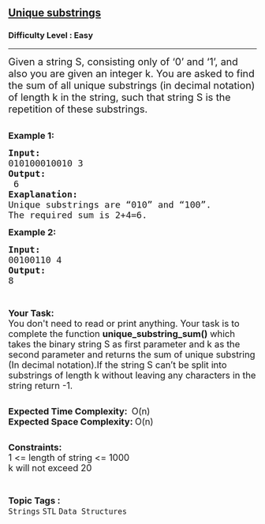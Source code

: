 <h2><a href="https://www.geeksforgeeks.org/problems/unique-substrings1418/1?page=10&category=Arrays,Strings&difficulty=Easy&sortBy=accuracy">Unique substrings</a></h2><h3>Difficulty Level : Easy</h3><hr><div class="problems_problem_content__Xm_eO"><p><span style="font-size:20px">Given a string S, consisting only of ‘0’ and ‘1’, and also you are given an integer k. You are asked to find the sum of all unique substrings (in decimal notation) of length k in the string, such that string S is the repetition of these substrings. </span><br>
&nbsp;</p>

<p><span style="font-size:18px"><strong>Example 1:</strong></span></p>

<pre><span style="font-size:18px"><strong>Input:
</strong>010100010010 3
<strong>Output:
 </strong>6
<strong>Exaplanation:
</strong>Unique substrings are “010” and “100”.
The required sum is 2+4=6.</span>
</pre>

<p><span style="font-size:18px"><strong>Example 2:</strong></span></p>

<pre><span style="font-size:18px"><strong>Input:
</strong>00100110 4
<strong>Output:
</strong></span><span style="font-size:18px">8</span>
</pre>

<p>&nbsp;</p>

<p><span style="font-size:18px"><strong>Your Task:</strong><br>
You don't need to read or print anything. Your task is to complete the function&nbsp;<strong>unique_substring_sum()</strong>&nbsp;which takes the binary string S as first parameter and k as the second parameter and returns the sum of unique substring (In decimal notation).If the string S can’t be split into substrings of length k without leaving any characters in the string return -1.</span><br>
&nbsp;</p>

<p><span style="font-size:18px"><strong>Expected Time Complexity:&nbsp;&nbsp;</strong>O(n)<br>
<strong>Expected Space Complexity:&nbsp;</strong>O(n)</span><br>
&nbsp;</p>

<p><span style="font-size:18px"><strong>Constraints:</strong></span><br>
<span style="font-size:18px">1 &lt;= length of string &lt;= 1000<br>
k will not exceed 20</span></p>
</div><br><p><span style=font-size:18px><strong>Topic Tags : </strong><br><code>Strings</code>&nbsp;<code>STL</code>&nbsp;<code>Data Structures</code>&nbsp;